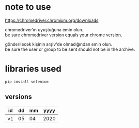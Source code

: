 # note to use

https://chromedriver.chromium.org/downloads

chromedriver'ın uyuştuğuna emin olun. \
be sure chromedriver version equals your chrome version.


gönderilecek kişinin arşiv'de olmadığından emin olun. \
be sure the user or group to be sent should not be in the archive.

# libraries used

```bash
pip install selenium
```

## versions 
|id|dd|mm|yyyy|
|--|--|--|----|
|v1|05|04|2020|
